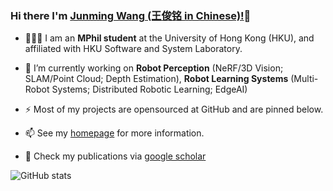 ### Hi there I'm [Junming Wang (王俊铭 in Chinese)!](https://jmwangcs.netlify.app/)👋

- 👨🏼‍💻 I am an **MPhil student** at the University of Hong Kong (HKU), and affiliated with HKU Software and System Laboratory.
- 🔭 I’m currently working on **Robot Perception** (NeRF/3D Vision; SLAM/Point Cloud; Depth Estimation), **Robot Learning Systems** (Multi-Robot Systems; Distributed Robotic Learning; EdgeAI)
- ⚡ Most of my projects are opensourced at GitHub and are pinned below.
- 📫 See my [homepage](https://jmwangcs.netlify.app/) for more information.


- :book: Check my publications via [google scholar](https://scholar.google.com.hk/citations?user=yq72b6IAAAAJ&hl=zh-CN)

![GitHub stats](https://github-readme-stats.vercel.app/api?username=jmwang0117&count_private=true&bg_color=30,e96443,904e95&title_color=fff&text_color=fff&icon_color=79ff97&show_icons=true)

<!--
**jmwang0117/jmwang0117** is a ✨ _special_ ✨ repository because its `README.md` (this file) appears on your GitHub profile.

Here are some ideas to get you started:

- 🔭 I’m currently working on ...
- 🌱 I’m currently learning ...
- 👯 I’m looking to collaborate on ...
- 🤔 I’m looking for help with ...
- 💬 Ask me about ...
- 📫 How to reach me: ...
- 😄 Pronouns: ...
- ⚡ Fun fact: ...
-->
